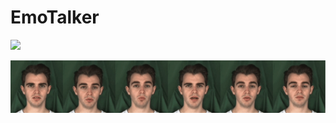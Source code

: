 # EmoTalker

<a href='https://emotalker.s3.amazonaws.com/index.html'><img src='https://img.shields.io/badge/Project-Page-blue'></a>

<div style="display: flex; flex-direction: row;">
  <div style="flex: 1;">
    <img src="assets/emotalker.gif" alt="First GIF" style="width: 600pt;">
  </div>
</div>
